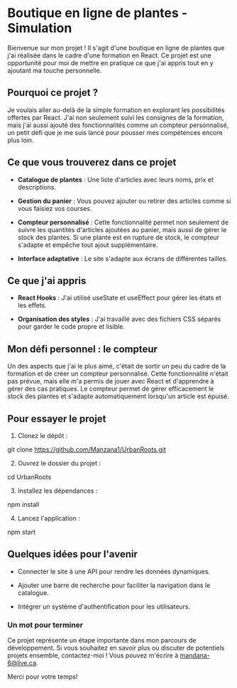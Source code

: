 # Boutique en ligne de plantes - Simulation

Bienvenue sur mon projet ! Il s'agit d'une boutique en ligne de plantes que j'ai réalisée dans le cadre d'une formation en React. Ce projet est une opportunité pour moi de mettre en pratique ce que j'ai appris tout en y ajoutant ma touche personnelle.

## Pourquoi ce projet ?

Je voulais aller au-delà de la simple formation en explorant les possibilités offertes par React. J'ai non seulement suivi les consignes de la formation, mais j'ai aussi ajouté des fonctionnalités comme un compteur personnalisé, un petit défi que je me suis lancé pour pousser mes compétences encore plus loin.

## Ce que vous trouverez dans ce projet

- **Catalogue de plantes** : Une liste d'articles avec leurs noms, prix et descriptions.

- **Gestion du panier** : Vous pouvez ajouter ou retirer des articles comme si vous faisiez vos courses.

- **Compteur personnalisé** : Cette fonctionnalité permet non seulement de suivre les quantités d'articles ajoutées au panier, mais aussi de gérer le stock des plantes. Si une plante est en rupture de stock, le compteur s'adapte et empêche tout ajout supplémentaire.

- **Interface adaptative** : Le site s'adapte aux écrans de différentes tailles.

## Ce que j'ai appris

- **React Hooks** : J'ai utilisé useState et useEffect pour gérer les états et les effets.

- **Organisation des styles** : J'ai travaillé avec des fichiers CSS séparés pour garder le code propre et lisible.

## Mon défi personnel : le compteur

Un des aspects que j'ai le plus aimé, c'était de sortir un peu du cadre de la formation et de créer un compteur personnalisé. Cette fonctionnalité n'était pas prévue, mais elle m'a permis de jouer avec React et d'apprendre à gérer des cas pratiques. Le compteur permet de gérer efficacement le stock des plantes et s'adapte automatiquement lorsqu'un article est épuisé.

## Pour essayer le projet

1. Clonez le dépôt :

git clone https://github.com/Manzana1/UrbanRoots.git

2. Ouvrez le dossier du projet :

cd UrbanRoots

3. Installez les dépendances :

npm install

4. Lancez l'application :

npm start

## Quelques idées pour l'avenir

- Connecter le site à une API pour rendre les données dynamiques.

- Ajouter une barre de recherche pour faciliter la navigation dans le catalogue.

- Intégrer un système d'authentification pour les utilisateurs.

### Un mot pour terminer

Ce projet représente un étape importante dans mon parcours de développement. Si vous souhaitez en savoir plus ou discuter de potentiels projets ensemble, contactez-moi ! Vous pouvez m'écrire à mandana-6@live.ca.

Merci pour votre temps!
